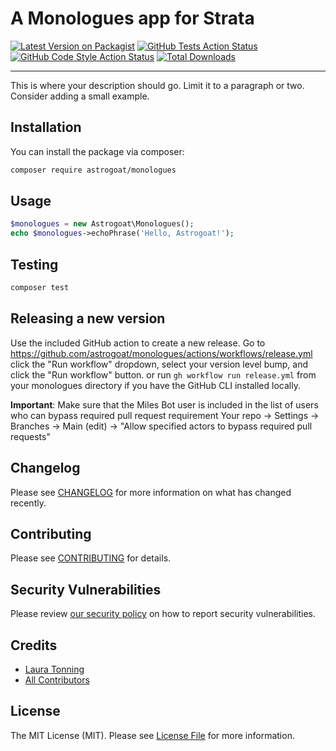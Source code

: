 # A Monologues app for Strata

[![Latest Version on Packagist](https://img.shields.io/packagist/v/astrogoat/monologues.svg?style=flat-square)](https://packagist.org/packages/astrogoat/monologues)
[![GitHub Tests Action Status](https://img.shields.io/github/workflow/status/astrogoat/monologues/run-tests?label=tests)](https://github.com/astrogoat/monologues/actions?query=workflow%3Arun-tests+branch%3Amain)
[![GitHub Code Style Action Status](https://img.shields.io/github/workflow/status/astrogoat/monologues/Check%20&%20fix%20styling?label=code%20style)](https://github.com/astrogoat/monologues/actions?query=workflow%3A"Check+%26+fix+styling"+branch%3Amain)
[![Total Downloads](https://img.shields.io/packagist/dt/astrogoat/monologues.svg?style=flat-square)](https://packagist.org/packages/astrogoat/monologues)

---

This is where your description should go. Limit it to a paragraph or two. Consider adding a small example.

## Installation

You can install the package via composer:

```bash
composer require astrogoat/monologues
```

## Usage

```php
$monologues = new Astrogoat\Monologues();
echo $monologues->echoPhrase('Hello, Astrogoat!');
```

## Testing

```bash
composer test
```

## Releasing a new version

Use the included GitHub action to create a new release.
Go to https://github.com/astrogoat/monologues/actions/workflows/release.yml click the "Run workflow" dropdown, select your version level bump, and click the "Run workflow" button.
or run `gh workflow run release.yml` from your monologues directory if you have the GitHub CLI installed locally.

**Important**: Make sure that the Miles Bot user is included in the list of users who can bypass required pull request requirement
Your repo -> Settings -> Branches -> Main (edit) -> "Allow specified actors to bypass required pull requests"


## Changelog

Please see [CHANGELOG](CHANGELOG.md) for more information on what has changed recently.


## Contributing

Please see [CONTRIBUTING](.github/CONTRIBUTING.md) for details.


## Security Vulnerabilities

Please review [our security policy](../../security/policy) on how to report security vulnerabilities.


## Credits

- [Laura Tonning](https://github.com/tonning)
- [All Contributors](../../contributors)

## License

The MIT License (MIT). Please see [License File](LICENSE.md) for more information.
